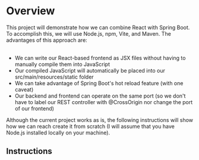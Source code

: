 <h1>Overview</h1>
This project will demonstrate how we can combine React with Spring Boot. To accomplish this, we will use Node.js, npm, Vite, and Maven. The advantages of this approach are:

<br/>
<br/>
<ul>
  <li>We can write our React-based frontend as JSX files without having to manually compile them into JavaScript</li>
  <li>Our compiled JavaScript will automatically be placed into our src/main/resources/static folder</li>
  <li>We can take advantage of Spring Boot's hot reload feature (with one caveat)</li>
  <li>Our backend and frontend can operate on the same port (so we don't have to label our REST controller with @CrossOrigin nor change the port of our frontend)</li>
</ul>

Although the current project works as is, the following instructions will show how we can reach create it from scratch (I will assume that you have Node.js installed locally on your machine). 

<h2>Instructions</h2>
